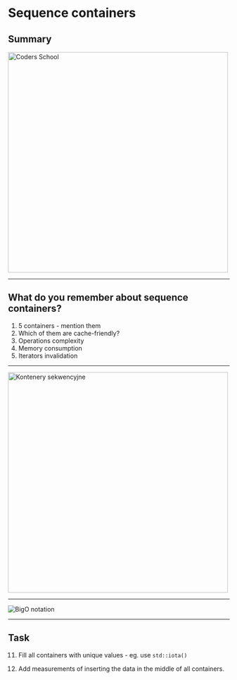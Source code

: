 <!-- .slide: data-background="#111111" -->

# Sequence containers

## Summary

<a href="https://coders.school">
    <img width="500px" src="../img/coders_school_logo.png" alt="Coders School" class="plain">
</a>

___

## What do you remember about sequence containers?

1. <!-- .element: class="fragment fade-in" --> 5 containers - mention them
2. <!-- .element: class="fragment fade-in" --> Which of them are cache-friendly?
3. <!-- .element: class="fragment fade-in" --> Operations complexity
4. <!-- .element: class="fragment fade-in" --> Memory consumption
5. <!-- .element: class="fragment fade-in" --> Iterators invalidation

___

<img width="500" src="../img/sequence_containers.png" alt="Kontenery sekwencyjne" class="plain">

___

<img src="../img/bigO.png" alt="BigO notation" class="plain r-stretch">

___

## Task

11. Fill all containers with unique values - eg. use `std::iota()`

12. Add measurements of inserting the data in the middle of all containers.
